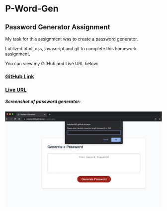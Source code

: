 # P-Word-Gen

## Password Generator Assignment

My task for this assignment was to create a password generator.

I utilized html, css, javascript and git to complete this homework assignment. 

You can view my GitHub and Live URL below:
### [GitHub Link](https://github.com/mduhart82/p-word-gen) 
### [Live URL](https://mduhart82.github.io/p-word-gen/)



##### Screenshot of password generator:
![](./Pw%20Gen%20SrnSht.png)